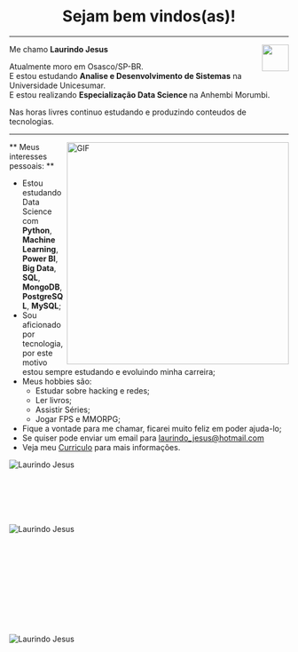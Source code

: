 <h1 align="center"> Sejam bem vindos(as)! </h1>
<hr/>
<a href="https://www.linkedin.com/in/laurindo-jesus/" target="_blank">
  <img align="right" src="https://i.ibb.co/Kx2GSrT/linkedin.png" width="48px" height="48px">
</a>
<p align="left">
  Me chamo <b> Laurindo Jesus</b>
</p>
<p align="left">
Atualmente moro em Osasco/SP-BR.<br/>
  E estou estudando <b>Analise e Desenvolvimento de Sistemas</b> na Universidade Unicesumar.</br>
  E estou realizando <b>Especialização Data Science </b> na Anhembi Morumbi.
</a>
<p align="left">
  Nas horas livres continuo estudando e produzindo conteudos de tecnologias.
</p>

<hr/>
<img align="right" alt="GIF" src="https://octocat-generator-assets.githubusercontent.com/my-octocat-1626367012513.png" width="400px" />

** Meus interesses pessoais: **



- Estou estudando Data Science com **Python**, **Machine Learning**, **Power BI**, **Big Data**, **SQL**, **MongoDB**, **PostgreSQL**, **MySQL**;
- Sou aficionado por tecnologia, por este motivo estou sempre estudando e evoluindo minha carreira;
- Meus hobbies são:
  - Estudar sobre hacking e redes;
  - Ler livros;
  - Assistir Séries;
  - Jogar FPS e MMORPG;
- Fique a vontade para me chamar, ficarei muito feliz em poder ajuda-lo;
- Se quiser pode enviar um email para laurindo_jesus@hotmail.com
- Veja meu <a href="https://www.dropbox.com/home?preview=Curriculo_Laurindo_1.pdf" target="_blank">Curriculo</a> para mais informações.

<p>
<img align="left" src="https://drive.google.com/file/d/1GuL-zHvzn6iZ-6Ag4Tnu1G9QPuqQ9Naa/view" alt="Laurindo Jesus" />
</p>
</br>
</br>
</br>
</br>
</br>
</br>
<p>&nbsp;
<img align="left" src="https://github-readme-stats.vercel.app/api?username=devlaurindo&count_private=true&show_icons=true&theme=graywhite&icon_color=268bd2&title_color=268bd2" alt="Laurindo Jesus" />
</p>
</br>
</br>
</br>
</br>
</br>
</br>
</br>
</br>
</br>

<p align="left"> <img src="https://komarev.com./ghpvc/?username=devlaurindo" alt="Laurindo Jesus" /> </p>
